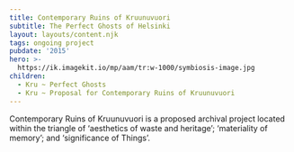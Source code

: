 ```yaml
---
title: Contemporary Ruins of Kruunuvuori
subtitle: The Perfect Ghosts of Helsinki
layout: layouts/content.njk
tags: ongoing project
pubdate: '2015'
hero: >-
  https://ik.imagekit.io/mp/aam/tr:w-1000/symbiosis-image.jpg
children:
  - Kru ~ Perfect Ghosts
  - Kru ~ Proposal for Contemporary Ruins of Kruunuvuori
---
```

Contemporary Ruins of Kruunuvuori is a proposed archival project located within the triangle of ‘aesthetics of waste and heritage’; ‘materiality of memory’; and ‘significance of Things’.
